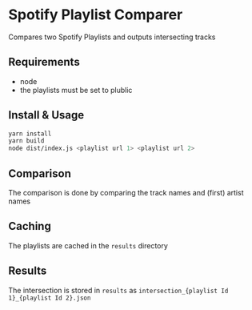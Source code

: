 # Spotify Playlist Comparer

Compares two Spotify Playlists and outputs intersecting tracks

## Requirements

- node
- the playlists must be set to plublic

## Install & Usage

```bash
yarn install
yarn build
node dist/index.js <playlist url 1> <playlist url 2>
```

## Comparison

The comparison is done by comparing the track names and (first) artist names

## Caching

The playlists are cached in the `results` directory

## Results

The intersection is stored in `results` as `intersection_{playlist Id 1}_{playlist Id 2}.json`

